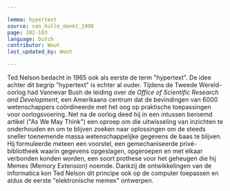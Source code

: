 ```yaml
---

lemma: hypertext
source: van_hulle_denkt_1998
page: 102-103
language: Dutch
contributor: Wout
last_updated_by: Wout

---
```


Ted Nelson bedacht in 1965 ook als eerste de term "hypertext". De idee achter dit begrip "hypertext" is echter al ouder. Tijdens de Tweede Wereld- oorlog had Vannevar Bush de leiding over de _Office of Scientific Research and Development_, een Amerikaans centrum dat de bevindingen van 6000 wetenschappers coördineerde met het oog op praktische toepassingen voor oorlogsvoering. Net na de oorlog deed hij in een intussen beroemd artikel ("As We May Think") een oproep om die uitwisseling van inzichten te onderhouden en om te blijven zoeken naar oplossingen om de steeds sneller toenemende massa wetenschappelijke gegevens de baas te blijven. Hij formuleerde meteen een voorstel, een gemechaniseerde privé-bibliotheek waarin gegevens opgeslagen, opgeroepen en met elkaar verbonden konden worden, een soort prothese voor het geheugen die hij Memex (Memory Extension) noemde. Dankzij de ontwikkelingen van de informatica kon Ted Nelson dit principe ook op de computer toepassen en aldus de eerste "elektronische memex" ontwerpen.
